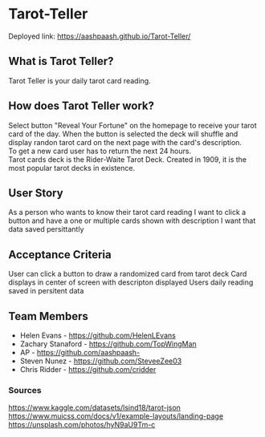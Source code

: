 # Tarot-Teller

Deployed link: https://aashpaash.github.io/Tarot-Teller/

## What is Tarot Teller?
Tarot Teller is your daily tarot card reading. 

## How does Tarot Teller work?
Select button "Reveal Your Fortune" on the homepage to receive your tarot card of the day. When the button is selected the deck will shuffle and display randon tarot card on the next page with the card's description.
<br>
To get a new card user has to return the next 24 hours.
<br>
Tarot cards deck is the Rider-Waite Tarot Deck. Created in 1909, it is the most popular tarot decks in existence.

## User Story
 As a person who wants to know their tarot card reading
 I want to click a button and have a one or multiple cards shown with description
 I want that data saved persittantly 


## Acceptance Criteria
User can click a button to draw a randomized card from tarot deck
Card displays in center of screen with descripton displayed
Users daily reading saved in persitent data

## Team Members
- Helen Evans - https://github.com/HelenLEvans
- Zachary Stanaford - https://github.com/TopWingMan
- AP - https://github.com/aashpaash- 
- Steven Nunez - https://github.com/SteveeZee03
- Chris Ridder - https://github.com/cridder

### Sources
https://www.kaggle.com/datasets/lsind18/tarot-json
https://www.muicss.com/docs/v1/example-layouts/landing-page
https://unsplash.com/photos/hyN9aU9Tm-c
